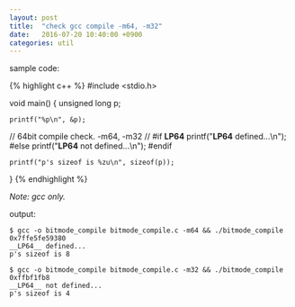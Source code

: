 ```yaml
---
layout: post
title:  "check gcc compile -m64, -m32"
date:   2016-07-20 10:40:00 +0900
categories: util
---
```


sample code:

{% highlight c++ %}
#include <stdio.h>

void main()
{
    unsigned long p;

    printf("%p\n", &p);

// 64bit compile check. -m64, -m32
//
#if __LP64__
    printf("__LP64__ defined...\n");
#else
    printf("__LP64__ not defined...\n");
#endif

    printf("p's sizeof is %zu\n", sizeof(p));
}
{% endhighlight %}

*Note: gcc only.*

output:

```
$ gcc -o bitmode_compile bitmode_compile.c -m64 && ./bitmode_compile
0x7ffe5fe59380
__LP64__ defined...
p's sizeof is 8

$ gcc -o bitmode_compile bitmode_compile.c -m32 && ./bitmode_compile
0xffbf1fb8
__LP64__ not defined...
p's sizeof is 4
```